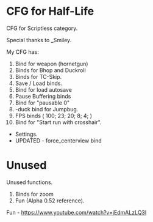 # CFG for Half-Life
CFG for Scriptless category.

Special thanks to _Smiley.

My CFG has:
1) Bind for weapon (hornetgun)
2) Binds for Bhop and Duckroll
3) Binds for TC-Skip.
4) Save / Load binds.
5) Bind for load autosave
6) Pause Buffering binds
7) Bind for "pausable 0"
8) -duck bind for Jumpbug.
9) FPS binds ( 100; 23; 20; 8; 4; )
10) Bind for "Start run with crosshair".
+ Settings.
+ UPDATED - force_centerview bind
# Unused
Unused functions.

1) Binds for zoom
2) Fun (Alpha 0.52 reference).

Fun - https://www.youtube.com/watch?v=jEdmALzLQ3I
